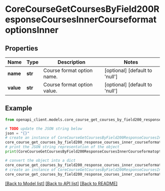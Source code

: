# CoreCourseGetCoursesByField200ResponseCoursesInnerCourseformatoptionsInner


## Properties

Name | Type | Description | Notes
------------ | ------------- | ------------- | -------------
**name** | **str** | Course format option name. | [optional] [default to 'null']
**value** | **str** | Course format option value. | [optional] [default to 'null']

## Example

```python
from openapi_client.models.core_course_get_courses_by_field200_response_courses_inner_courseformatoptions_inner import CoreCourseGetCoursesByField200ResponseCoursesInnerCourseformatoptionsInner

# TODO update the JSON string below
json = "{}"
# create an instance of CoreCourseGetCoursesByField200ResponseCoursesInnerCourseformatoptionsInner from a JSON string
core_course_get_courses_by_field200_response_courses_inner_courseformatoptions_inner_instance = CoreCourseGetCoursesByField200ResponseCoursesInnerCourseformatoptionsInner.from_json(json)
# print the JSON string representation of the object
print(CoreCourseGetCoursesByField200ResponseCoursesInnerCourseformatoptionsInner.to_json())

# convert the object into a dict
core_course_get_courses_by_field200_response_courses_inner_courseformatoptions_inner_dict = core_course_get_courses_by_field200_response_courses_inner_courseformatoptions_inner_instance.to_dict()
# create an instance of CoreCourseGetCoursesByField200ResponseCoursesInnerCourseformatoptionsInner from a dict
core_course_get_courses_by_field200_response_courses_inner_courseformatoptions_inner_from_dict = CoreCourseGetCoursesByField200ResponseCoursesInnerCourseformatoptionsInner.from_dict(core_course_get_courses_by_field200_response_courses_inner_courseformatoptions_inner_dict)
```
[[Back to Model list]](../README.md#documentation-for-models) [[Back to API list]](../README.md#documentation-for-api-endpoints) [[Back to README]](../README.md)


